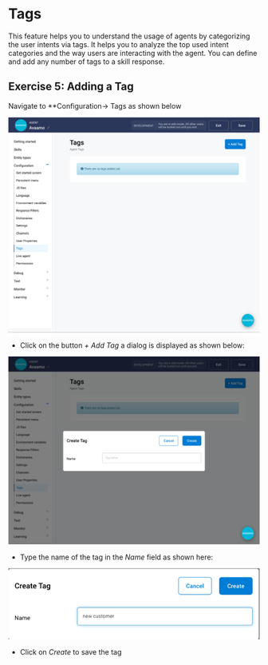 # Tags

This feature helps you to understand the usage of agents by categorizing the user intents via tags.
It helps you to analyze the top used intent categories and the way users are interacting with the agent.
You can define and add any number of tags to a skill response.

## Exercise 5: Adding a Tag

Navigate to **Configuration-> Tags as shown below

![Tags Builder](contents/analytics/images/tags-builder.png)

- Click on the button _+ Add Tag_ a dialog is displayed as shown below:

![Tags Builder](contents/analytics/images/add-tag-dialog.png)

- Type the name of the tag in the _Name_ field as shown here:

![Tags Builder](contents/analytics/images/tags-name-dialog.png)

- Click on _Create_ to save the tag


